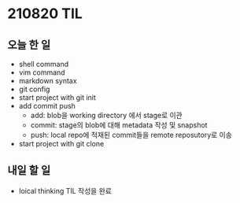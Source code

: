 
# 210820 TIL

## 오늘 한 일

- shell command
- vim command
- markdown syntax
- git config
- start project with git init
- add commit push
	- add: blob을 working directory 에서 stage로 이관
	- commit: stage의 blob에 대해 metadata 작성 및 snapshot
	- push: local repo에 적재된 commit들을 remote reposutory로 이송
- start project with git clone


## 내일 할 일

- loical thinking TIL 작성을 완료
